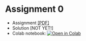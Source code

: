 # Assignment 0

* Assignment [[PDF]](https://github.com/pipeton8/6.864-advanced-nlp/blob/main/Assignments/Assignment%200/Assignment%200.pdf)
* Solution [NOT YET!]
* Colab notebook: [![Open in Colab](https://colab.research.google.com/assets/colab-badge.svg)](https://colab.research.google.com/github/pipeton8/6.864-advanced-nlp/blob/main/Assignments/Assignment%200/hw0.ipynb)
